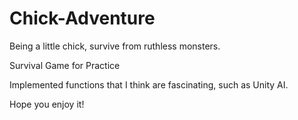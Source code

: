 # Chick-Adventure
Being a little chick, survive from ruthless monsters.

Survival Game for Practice

Implemented functions that I think are fascinating, such as Unity AI.

Hope you enjoy it!
